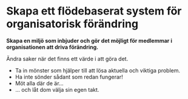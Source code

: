 # Skapa ett flödebaserat system för organisatorisk förändring

<summary>
<strong>Skapa en miljö som inbjuder och gör det möjligt för medlemmar i organisationen att driva förändring.</strong>
</summary>

Ändra saker när det finns ett värde i att göra det.

- Ta in mönster som hjälper till att lösa aktuella och viktiga problem.
- Ha inte sönder sådant som redan fungerar!
- Möt alla där de är...
- ... och låt dom välja sin egen takt.